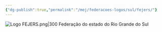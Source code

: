 ```yaml
---
{"dg-publish":true,"permalink":"/mej/federacoes-logos/sul/fejers/"}
---
```


![Logo FEJERS.png|300](/img/user/Imagens/Logos%20das%20Federa%C3%A7%C3%B5es/Logo%20FEJERS.png)
Federação do estado do Rio Grande do Sul